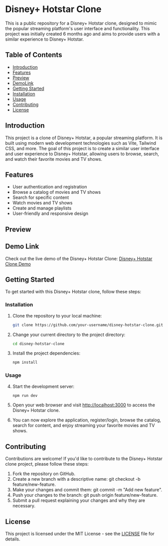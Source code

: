 # Disney+ Hotstar Clone

This is a public repository for a Disney+ Hotstar clone, designed to mimic the popular streaming platform's user interface and functionality. This project was initially created 6 months ago and aims to provide users with a similar experience to Disney+ Hotstar.

## Table of Contents

- [Introduction](#introduction)
- [Features](#features)
- [Preview](#preview)
- [DemoLink](#link)
- [Getting Started](#getting-started)
- [Installation](#installation)
- [Usage](#usage)
- [Contributing](#contributing)
- [License](#license)

## Introduction

This project is a clone of Disney+ Hotstar, a popular streaming platform. It is built using modern web development technologies such as Vite, Tailwind CSS, and more. The goal of this project is to create a similar user interface and user experience to Disney+ Hotstar, allowing users to browse, search, and watch their favorite movies and TV shows.

## Features

- User authentication and registration
- Browse a catalog of movies and TV shows
- Search for specific content
- Watch movies and TV shows
- Create and manage playlists
- User-friendly and responsive design

## Preview

## Demo Link 
Check out the live demo of the Disney+ Hotstar Clone: [Disney+ Hotstar Clone Demo](https://disney-clone-ochre.vercel.app/)

## Getting Started

To get started with this Disney+ Hotstar clone, follow these steps:

### Installation

1. Clone the repository to your local machine:

   ```bash
   git clone https://github.com/your-username/disney-hotstar-clone.git
   ```

2. Change your current directory to the project directory:

   ```bash
   cd disney-hotstar-clone
   ```

3. Install the project dependencies:

   ```bash
   npm install
   ```

### Usage

4. Start the development server:

   ```bash
   npm run dev
   ```

5. Open your web browser and visit [http://localhost:3000](http://localhost:3000) to access the Disney+ Hotstar clone.

6. You can now explore the application, register/login, browse the catalog, search for content, and enjoy streaming your favorite movies and TV shows.

## Contributing

Contributions are welcome! If you'd like to contribute to the Disney+ Hotstar clone project, please follow these steps:

1. Fork the repository on GitHub.
2. Create a new branch with a descriptive name: git checkout -b feature/new-feature.
3. Make your changes and commit them: git commit -m "Add new feature".
4. Push your changes to the branch: git push origin feature/new-feature.
5. Submit a pull request explaining your changes and why they are necessary.
   
## License

This project is licensed under the MIT License - see the [LICENSE](LICENSE) file for details.
